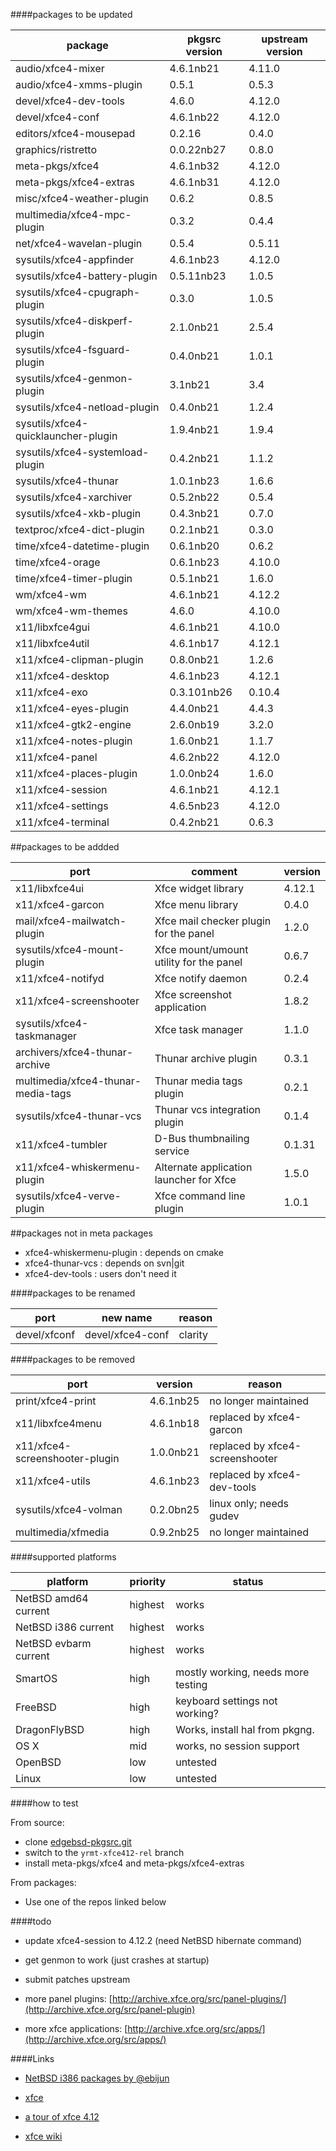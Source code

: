####packages to be updated

package  | pkgsrc version | upstream version 
---------|----------------|----------------
audio/xfce4-mixer | 4.6.1nb21 | 4.11.0
audio/xfce4-xmms-plugin | 0.5.1 | 0.5.3
devel/xfce4-dev-tools | 4.6.0 | 4.12.0
devel/xfce4-conf | 4.6.1nb22 | 4.12.0
editors/xfce4-mousepad | 0.2.16 | 0.4.0
graphics/ristretto |0.0.22nb27 | 0.8.0
meta-pkgs/xfce4 | 4.6.1nb32 | 4.12.0
meta-pkgs/xfce4-extras | 4.6.1nb31 | 4.12.0
misc/xfce4-weather-plugin | 0.6.2 | 0.8.5
multimedia/xfce4-mpc-plugin| 0.3.2 | 0.4.4
net/xfce4-wavelan-plugin| 0.5.4 | 0.5.11
sysutils/xfce4-appfinder| 4.6.1nb23 | 4.12.0
sysutils/xfce4-battery-plugin| 0.5.11nb23 | 1.0.5
sysutils/xfce4-cpugraph-plugin| 0.3.0 | 1.0.5
sysutils/xfce4-diskperf-plugin| 2.1.0nb21 | 2.5.4
sysutils/xfce4-fsguard-plugin| 0.4.0nb21 | 1.0.1
sysutils/xfce4-genmon-plugin| 3.1nb21 | 3.4
sysutils/xfce4-netload-plugin| 0.4.0nb21 | 1.2.4
sysutils/xfce4-quicklauncher-plugin|1.9.4nb21 | 1.9.4
sysutils/xfce4-systemload-plugin|0.4.2nb21 | 1.1.2
sysutils/xfce4-thunar| 1.0.1nb23 | 1.6.6
sysutils/xfce4-xarchiver| 0.5.2nb22 | 0.5.4
sysutils/xfce4-xkb-plugin| 0.4.3nb21 | 0.7.0
textproc/xfce4-dict-plugin|0.2.1nb21 | 0.3.0
time/xfce4-datetime-plugin| 0.6.1nb20 | 0.6.2
time/xfce4-orage|0.6.1nb23|4.10.0
time/xfce4-timer-plugin|0.5.1nb21|1.6.0
wm/xfce4-wm|4.6.1nb21 | 4.12.2
wm/xfce4-wm-themes|4.6.0 | 4.10.0
x11/libxfce4gui|4.6.1nb21 | 4.10.0
x11/libxfce4util|4.6.1nb17 | 4.12.1
x11/xfce4-clipman-plugin|0.8.0nb21 | 1.2.6
x11/xfce4-desktop|4.6.1nb23 | 4.12.1
x11/xfce4-exo|0.3.101nb26 | 0.10.4
x11/xfce4-eyes-plugin|4.4.0nb21|4.4.3
x11/xfce4-gtk2-engine|2.6.0nb19|3.2.0
x11/xfce4-notes-plugin|1.6.0nb21|1.1.7
x11/xfce4-panel|4.6.2nb22 | 4.12.0
x11/xfce4-places-plugin|1.0.0nb24|1.6.0
x11/xfce4-session|4.6.1nb21|4.12.1
x11/xfce4-settings|4.6.5nb23|4.12.0
x11/xfce4-terminal|0.4.2nb21|0.6.3

##packages to be addded

port|comment|version
----|-----------|--------
x11/libxfce4ui | Xfce widget library | 4.12.1
x11/xfce4-garcon | Xfce menu library | 0.4.0
mail/xfce4-mailwatch-plugin | Xfce mail checker plugin for the panel | 1.2.0
sysutils/xfce4-mount-plugin | Xfce mount/umount utility for the panel | 0.6.7
x11/xfce4-notifyd | Xfce notify daemon | 0.2.4
x11/xfce4-screenshooter | Xfce screenshot application | 1.8.2 
sysutils/xfce4-taskmanager | Xfce task manager | 1.1.0
archivers/xfce4-thunar-archive | Thunar archive plugin | 0.3.1
multimedia/xfce4-thunar-media-tags | Thunar media tags plugin | 0.2.1
sysutils/xfce4-thunar-vcs | Thunar vcs integration plugin | 0.1.4
x11/xfce4-tumbler | D-Bus thumbnailing service | 0.1.31
x11/xfce4-whiskermenu-plugin | Alternate application launcher for Xfce | 1.5.0
sysutils/xfce4-verve-plugin | Xfce command line plugin | 1.0.1

##packages not in meta packages

- xfce4-whiskermenu-plugin : depends on cmake
- xfce4-thunar-vcs : depends on svn|git
- xfce4-dev-tools : users don't need it

####packages to be renamed 


port | new name | reason
-----|----------|-------
devel/xfconf | devel/xfce4-conf | clarity

####packages to be removed 

port | version | reason
-----|---------|--------
print/xfce4-print| 4.6.1nb25 | no longer maintained
x11/libxfce4menu| 4.6.1nb18 | replaced by xfce4-garcon
x11/xfce4-screenshooter-plugin| 1.0.0nb21 | replaced by xfce4-screenshooter
x11/xfce4-utils | 4.6.1nb23 | replaced by xfce4-dev-tools
sysutils/xfce4-volman | 0.2.0bn25 | linux only; needs gudev
multimedia/xfmedia | 0.9.2nb25 | no longer maintained

####supported platforms 

platform | priority | status
---------|----------|-------
NetBSD amd64 current | highest | works
NetBSD i386 current | highest | works
NetBSD evbarm current | highest | works
SmartOS | high | mostly working, needs more testing
FreeBSD | high | keyboard settings not working?
DragonFlyBSD | high | Works, install hal from pkgng.
OS X | mid | works, no session support
OpenBSD | low | untested
Linux | low | untested

####how to test

From source:

- clone [edgebsd-pkgsrc.git](http://git.edgebsd.org/gitweb/?p=edgebsd-pkgsrc.git;a=summary)
- switch to the `yrmt-xfce412-rel` branch
- install meta-pkgs/xfce4 and meta-pkgs/xfce4-extras

From packages:

- Use one of the repos linked below

####todo

- update xfce4-session to 4.12.2 (need NetBSD hibernate command)

- get genmon to work (just crashes at startup)

- submit patches upstream

- more panel plugins: [http://archive.xfce.org/src/panel-plugins/](http://archive.xfce.org/src/panel-plugin)

- more xfce applications: [http://archive.xfce.org/src/apps/](http://archive.xfce.org/src/apps/)

####Links 

- [NetBSD i386 packages by @ebijun](http://ftp.netbsd.org/pub/NetBSD/misc/jun/XFCE4.12/i386-7.99.9/)

- [xfce](http://xfce.org/)

- [a tour of xfce 4.12](http://www.xfce.org/download/changelogs/4.12)

- [xfce wiki](https://wiki.xfce.org/)
